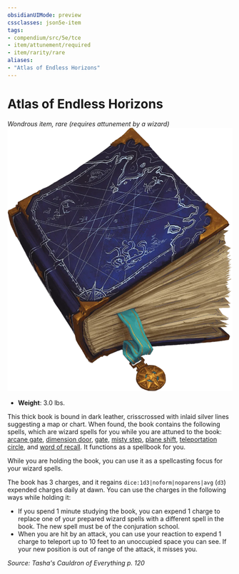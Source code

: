 ```yaml
---
obsidianUIMode: preview
cssclasses: json5e-item
tags:
- compendium/src/5e/tce
- item/attunement/required
- item/rarity/rare
aliases: 
- "Atlas of Endless Horizons"
---
```

# Atlas of Endless Horizons
*Wondrous item, rare (requires attunement by a wizard)*  
![](/3-Mechanics/CLI/items/img/atlas-of-endless-horizons.webp#right)

- **Weight**: 3.0 lbs.

This thick book is bound in dark leather, crisscrossed with inlaid silver lines suggesting a map or chart. When found, the book contains the following spells, which are wizard spells for you while you are attuned to the book: [arcane gate](/3-Mechanics/CLI/spells/arcane-gate-xphb.md), [dimension door](/3-Mechanics/CLI/spells/dimension-door-xphb.md), [gate](/3-Mechanics/CLI/spells/gate-xphb.md), [misty step](/3-Mechanics/CLI/spells/misty-step-xphb.md), [plane shift](/3-Mechanics/CLI/spells/plane-shift-xphb.md), [teleportation circle](/3-Mechanics/CLI/spells/teleportation-circle-xphb.md), and [word of recall](/3-Mechanics/CLI/spells/word-of-recall-xphb.md). It functions as a spellbook for you.

While you are holding the book, you can use it as a spellcasting focus for your wizard spells.

The book has 3 charges, and it regains `dice:1d3|noform|noparens|avg` (`d3`) expended charges daily at dawn. You can use the charges in the following ways while holding it:

- If you spend 1 minute studying the book, you can expend 1 charge to replace one of your prepared wizard spells with a different spell in the book. The new spell must be of the conjuration school.  
- When you are hit by an attack, you can use your reaction to expend 1 charge to teleport up to 10 feet to an unoccupied space you can see. If your new position is out of range of the attack, it misses you.  

*Source: Tasha's Cauldron of Everything p. 120*